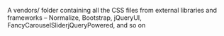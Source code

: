 A vendors/ folder containing all the CSS files from external libraries and frameworks – Normalize, Bootstrap, jQueryUI, FancyCarouselSliderjQueryPowered, and so on